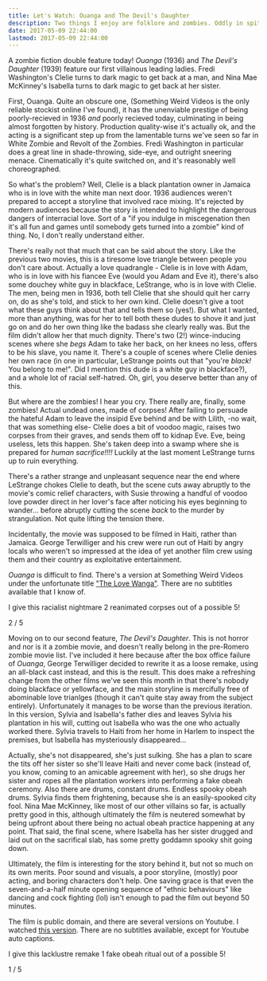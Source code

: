 ```yaml
---
title: Let's Watch: Ouanga and The Devil's Daughter
description: Two things I enjoy are folklore and zombies. Oddly in spite of the latter I've never been much of a movie fan; being deaf means I'm obliged to use subtitles and since I'm reading anyway, why not just read a book? But I am interested in the origins of the zombies we know and love today, so since it's Zombie Awareness Month, I've decided to embark on a journey of cinematic discovery, if you will, a zomboddysey, of the zombie canon in cinematic history. So let's watch Ouanga and The Devil's Daughter!
date: 2017-05-09 22:44:00
lastmod: 2017-05-09 22:44:00
---
```


A zombie fiction double feature today! _Ouanga_ (1936) and _The Devil's Daughter_ (1939) feature our first villainous leading ladies. Fredi Washington's Clelie turns to dark magic to get back at a man, and Nina Mae McKinney's Isabella turns to dark magic to get back at her sister. 

First, Ouanga. Quite an obscure one, (Something Weird Videos is the only reliable stockist online I've found), it has the unenviable prestige of being poorly-recieved in 1936 _and_ poorly recieved today, culminating in being almost forgotten by history. Production quality-wise it's actually ok, and the acting is a significant step up from the lamentable turns we've seen so far in White Zombie and Revolt of the Zombies. Fredi Washington in particular does a great line in shade-throwing, side-eye, and outright sneering menace. Cinematically it's quite switched on, and it's reasonably well choreographed. 

So what's the problem? Well, Clelie is a black plantation owner in Jamaica who is in love with the white man next door. 1936 audiences weren't prepared to accept a storyline that involved race mixing. It's rejected by modern audiences because the story is intended to highlight the dangerous dangers of interracial love. Sort of a "if you indulge in miscegenation then it's all fun and games until somebody gets turned into a zombie" kind of thing. No, I don't really understand either.

There's really not that much that can be said about the story. Like the previous two movies, this is a tiresome love triangle between people you don't care about. Actually a love quadrangle - Clelie is in love with Adam, who is in love with his fiancee Eve (would you Adam and Eve it), there's also some douchey white guy in blackface, LeStrange, who is in love with Clelie. The men, being men in 1936, both tell Clelie that she should quit her carry on, do as she's told, and stick to her own kind. Clelie doesn't give a toot what these guys think about that and tells them so (yes!). But what I wanted, more than anything, was for her to tell both these dudes to shove it and just go on and do her own thing like the badass she clearly really was. But the film didn't allow her that much dignity. There's two (2!) wince-inducing scenes where she _begs_ Adam to take her back, on her knees no less, offers to be his slave, you name it. There's a couple of scenes where Clelie denies her own race (in one in particular, LeStrange points out that "you're _black!_ You belong to me!". Did I mention this dude is a white guy in blackface?), and a whole lot of racial self-hatred. Oh, girl, you deserve better than any of this.

But where are the zombies! I hear you cry. There really are, finally, some zombies! Actual undead ones, made of corpses! After failing to persuade the hateful Adam to leave the insipid Eve behind and be with Lilith, -no wait, that was something else- Clelie does a bit of voodoo magic, raises two corpses from their graves, and sends them off to kidnap Eve. Eve, being useless, lets this happen. She's taken deep into a swamp where she is prepared for _human sacrifice!!!!_ Luckily at the last moment LeStrange turns up to ruin everything. 

There's a rather strange and unpleasant sequence near the end where LeStrange chokes Clelie to death, but the scene cuts away abruptly to the movie's comic relief characters, with Susie throwing a handful of voodoo love powder direct in her lover's face after noticing his eyes beginning to wander... before abruptly cutting the scene _back_ to the murder by strangulation. Not quite lifting the tension there. 

Incidentally, the movie was supposed to be filmed in Haiti, rather than Jamaica. George Terwilliger and his crew were run out of Haiti by angry locals who weren't so impressed at the idea of yet another film crew using them and their country as exploitative entertainment. 

_Ouanga_ is difficult to find. There's a version at Something Weird Videos under the unfortunate title ["The Love Wanga"](https://www.somethingweird.com/product_info.php?products_id=22097). There are no subtitles available that I know of. 

I give this racialist nightmare 2 reanimated corpses out of a possible 5!

<div class="zombie-stars two-of-five">2 / 5</div>

Moving on to our second feature, _The Devil's Daughter_. This is not horror and nor is it a zombie movie, and doesn't really belong in the pre-Romero zombie movie list. I've included it here because after the box office failure of _Ouanga_, George Terwilliger decided to rewrite it as a loose remake, using an all-black cast instead, and this is the result. This does make a refreshing change from the other films we've seen this month in that there's nobody doing blackface or yellowface, and the main storyline is mercifully free of abominable love trianlges (though it can't quite stay away from the subject entirely). Unfortunately it manages to be worse than the previous iteration. In this version, Sylvia and Isabella's father dies and leaves Sylvia his plantation in his will, cutting out Isabella who was the one who actually worked there. Sylvia travels to Haiti from her home in Harlem to inspect the premises, but Isabella has mysteriously disappeared... 

Actually, she's not disappeared, she's just sulking. She has a plan to scare the tits off her sister so she'll leave Haiti and never come back (instead of, you know, coming to an amicable agreement with her), so she drugs her sister and ropes all the plantation workers into performing a fake obeah ceremony. Also there are drums, constant drums. Endless spooky obeah drums. Sylvia finds them frightening, because she is an easily-spooked city fool. Nina Mae McKinney, like most of our other villains so far, is actually pretty good in this, although ultimately the film is neutered somewhat by being upfront about there being no actual obeah practice happening at any point. That said, the final scene, where Isabella has her sister drugged and laid out on the sacrifical slab, has some pretty goddamn spooky shit going down. 

Ultimately, the film is interesting for the story behind it, but not so much on its own merits. Poor sound and visuals, a poor storyline, (mostly) poor acting, and boring characters don't help. One saving grace is that even the seven-and-a-half minute opening sequence of "ethnic behaviours" like dancing and cock fighting (lol) isn't enough to pad the film out beyond 50 minutes. 

The film is public domain, and there are several versions on Youtube. I watched [this version](https://www.youtube.com/watch?v=pJEI1GXquh4). There are no subtitles available, except for Youtube auto captions. 

I give this lacklustre remake 1 fake obeah ritual out of a possible 5!

<div class="zombie-stars one-of-five">1 / 5</div>

